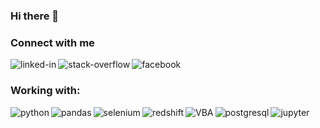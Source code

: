 ### Hi there 👋

### Connect with me<br>
[<img align="left" alt="linked-in" src="https://img.shields.io/badge/linkedin-%230077B5.svg?&style=for-the-badge&logo=linkedin&logoColor=white" />](https://www.linkedin.com/in/lukaszsiadkowski/)[<img align="left" alt="stack-overflow" src="https://img.shields.io/badge/stack%20overflow-FE7A16?logo=stack-overflow&logoColor=white&style=for-the-badge" />](https://stackoverflow.com/users/17686579/lukasz)[<img align="left" alt="facebook" src="https://img.shields.io/badge/facebook-%231877F2.svg?&style=for-the-badge&logo=facebook&logoColor=white" />](https://www.facebook.com/lukasz.siadkowski)<br>
### Working with:<br>
<img align="left" alt="python" src="https://img.shields.io/badge/python%20-%2320232a.svg?&style=for-the-badge&logo=python&logoColor=%2361DAFB" />
<img align="left" alt="pandas" src="https://img.shields.io/badge/pandas%20-%2320232a.svg?&style=for-the-badge&logo=pandas&logoColor=black" />
<img align="left" alt="selenium" src="https://img.shields.io/badge/selenium%20-%2320232a.svg?&style=for-the-badge&logo=selenium&logoColor=%707d99a" />
<img align="left" alt="redshift" src="https://img.shields.io/badge/Redshift-%23316192.svg?&style=for-the-badge&logo=redshift&logoColor=%2361DAFB" />
<img align="left" alt="VBA" src="https://img.shields.io/badge/VBA%20-%2320232a.svg?&style=for-the-badge&logo=VBA&logoColor=%2361DAFB" />
<img align="left" alt="postgresql" src="https://img.shields.io/badge/postgreSQL-%23316192.svg?&style=for-the-badge&logo=postgresql&logoColor=white" />
<img align="left" alt="jupyter" src="https://img.shields.io/badge/jupyter-%2312100e.svg?&style=for-the-badge&logo=jupyter&logoColor=orange" /><br>
<br>


<!--


- 🔭 I’m currently working on ...
- 🌱 I’m currently learning ... julia cobol airflow apache kafka
- 👯 I’m looking to collaborate on ...
- 🤔 I’m looking for help with ...
- 💬 Ask me about ...
- 📫 How to reach me: ...
- 😄 Pronouns: ...
- ⚡ Fun fact: ...
-->
